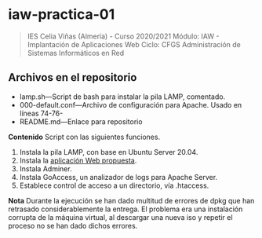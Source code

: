 # iaw-practica-01


> IES Celia Viñas (Almería) - Curso 2020/2021
Módulo: IAW - Implantación de Aplicaciones Web
Ciclo: CFGS Administración de Sistemas Informáticos en Red

**Archivos en el repositorio**
------------
- lamp.sh—Script de bash para instalar la pila LAMP, comentado.
- 000-default.conf—Archivo de configuración para Apache. Usado en líneas 74-76-
- README.md—Enlace para repositorio

**Contenido**
Script con las siguientes funciones.
1. Instala la pila LAMP, con base en Ubuntu Server 20.04.
2. Instala la [aplicación Web propuesta](https://github.com/josejuansanchez/iaw-practica-lamp "aplicación Web propuesta").
3. Instala Adminer.
4. Instala GoAccess, un analizador de logs para Apache Server.
5. Establece control de acceso a un directorio, vía .htaccess.

**Nota**
Durante la ejecución se han dado multitud de errores de dpkg que han retrasado considerablemente la entrega. El problema era una instalación corrupta de la máquina virtual, al descargar una nueva iso y repetir el proceso no se han dado dichos errores.
